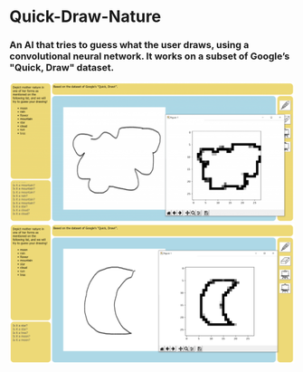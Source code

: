 # Quick-Draw-Nature
### An AI that tries to guess what the user draws, using a convolutional neural network. It works on a subset of Google’s "Quick, Draw" dataset.



<img src="https://github.com/ArmaghanSarvar/Quick-Draw-Nature/blob/master/images/Cloud-1024x501.png" width=900>


<img src="https://github.com/ArmaghanSarvar/Quick-Draw-Nature/blob/master/images/Moon.png" width=900 />

